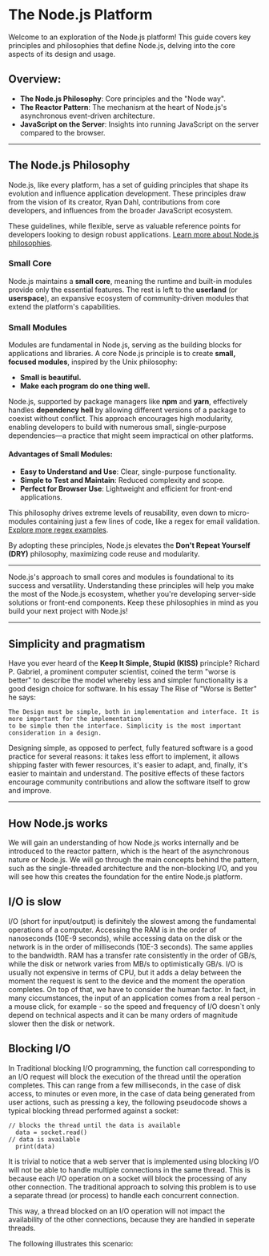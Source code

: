 # The Node.js Platform

Welcome to an exploration of the Node.js platform! This guide covers key principles and philosophies that define Node.js, delving into the core aspects of its design and usage.

## Overview:
- **The Node.js Philosophy**: Core principles and the "Node way".
- **The Reactor Pattern**: The mechanism at the heart of Node.js's asynchronous event-driven architecture.
- **JavaScript on the Server**: Insights into running JavaScript on the server compared to the browser.

---

## The Node.js Philosophy

Node.js, like every platform, has a set of guiding principles that shape its evolution and influence application development. These principles draw from the vision of its creator, Ryan Dahl, contributions from core developers, and influences from the broader JavaScript ecosystem.

These guidelines, while flexible, serve as valuable reference points for developers looking to design robust applications. [Learn more about Node.js philosophies](#nodejsdp.link/dev-philosophies).

### Small Core

Node.js maintains a **small core**, meaning the runtime and built-in modules provide only the essential features. The rest is left to the **userland** (or **userspace**), an expansive ecosystem of community-driven modules that extend the platform's capabilities.

### Small Modules

Modules are fundamental in Node.js, serving as the building blocks for applications and libraries. A core Node.js principle is to create **small, focused modules**, inspired by the Unix philosophy:

- **Small is beautiful.**
- **Make each program do one thing well.**

Node.js, supported by package managers like **npm** and **yarn**, effectively handles **dependency hell** by allowing different versions of a package to coexist without conflict. This approach encourages high modularity, enabling developers to build with numerous small, single-purpose dependencies—a practice that might seem impractical on other platforms.

#### Advantages of Small Modules:
- **Easy to Understand and Use**: Clear, single-purpose functionality.
- **Simple to Test and Maintain**: Reduced complexity and scope.
- **Perfect for Browser Use**: Lightweight and efficient for front-end applications.

This philosophy drives extreme levels of reusability, even down to micro-modules containing just a few lines of code, like a regex for email validation. [Explore more regex examples](#nodejsdp.link/email-regex).

By adopting these principles, Node.js elevates the **Don't Repeat Yourself (DRY)** philosophy, maximizing code reuse and modularity.

---

Node.js's approach to small cores and modules is foundational to its success and versatility. Understanding these principles will help you make the most of the Node.js ecosystem, whether you're developing server-side solutions or front-end components. Keep these philosophies in mind as you build your next project with Node.js!

---

## Simplicity and pragmatism

Have you ever heard of the **Keep It Simple, Stupid (KISS)** principle? Richard
P. Gabriel, a prominent computer scientist, coined the term "worse is better" to describe the model whereby less and simpler functionality is a good design choice for software. In his essay The Rise of "Worse is Better" he says:

```
The Design must be simple, both in implementation and interface. It is more important for the implementation
to be simple then the interface. Simplicity is the most important consideration in a design.
```

Designing simple, as opposed to perfect, fully featured software is a good practice for several reasons: it takes less effort to implement, it allows shipping faster
with fewer resources, it's easier to adapt, and, finally, it's easier to maintain and understand. The positive effects of these factors encourage community contributions and allow the software itself to grow and improve.

--- 

## How Node.js works

We will gain an understanding of how Node.js works internally and be introduced to the reactor pattern, which is the heart of the asynchronous nature or Node.js. We will go through the main concepts behind the pattern, such as the single-threaded architecture and the non-blocking I/O, and you will see how this creates the foundation for the entire Node.js platform.

## I/O is slow 
I/O (short for input/output) is definitely the slowest among the fundamental operations of a computer. Accessing the RAM is in the order of nanoseconds (10E-9 seconds), while accessing data on the disk or the network is in the order of milliseconds (10E-3 seconds). The same applies to the bandwidth. RAM has a transfer rate consistently in the order of GB/s, while the disk or network varies from MB/s to optimistically GB/s. I/O is usually not expensive in terms of CPU, but it adds a delay between the moment the request is sent to the device and the moment the operation completes. On top of that, we have to consider the human factor. In fact, in many ciccumstances, the input of an application comes from a real person - a mouse click, for example - so the speed and frequency of I/O doesn`t only depend on technical aspects and it can be many orders of magnitude slower then the disk or network.

## Blocking I/O
In Traditional blocking I/O programming, the function call corresponding to an I/O request will block the execution of the thread until the operation completes. This can range from a few milliseconds, in the case of disk access, to minutes or even more, in the case of data being generated from user actions, such as pressing a key, the following pseudocode shows a typical blocking thread performed against a socket:
```
// blocks the thread until the data is available
  data = socket.read()
// data is available
  print(data)
```

It is trivial to notice that a web server that is implemented using blocking I/O will not be able to handle multiple connections in the same thread. This is because each I/O operation on a socket will block the processing of any other connection. The traditional approach to solving this problem is to use a separate thread (or process) to handle each concurrent connection.

This way, a thread blocked on an I/O operation will not impact the availability of the other connections, because they are handled in seperate threads.

The following illustrates this scenario:

